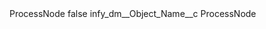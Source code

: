 <?xml version="1.0" encoding="UTF-8"?>
<CustomMetadata xmlns="http://soap.sforce.com/2006/04/metadata" xmlns:xsi="http://www.w3.org/2001/XMLSchema-instance" xmlns:xsd="http://www.w3.org/2001/XMLSchema">
    <label>ProcessNode</label>
    <protected>false</protected>
    <values>
        <field>infy_dm__Object_Name__c</field>
        <value xsi:type="xsd:string">ProcessNode</value>
    </values>
</CustomMetadata>
